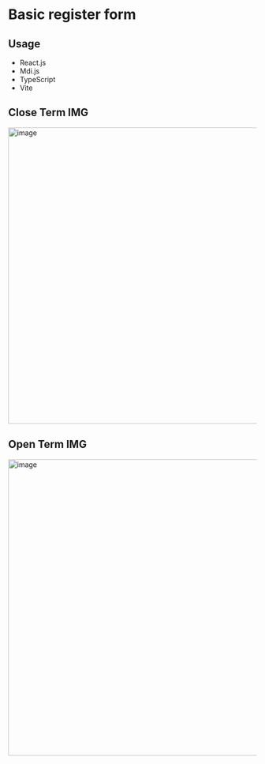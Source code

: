 # Basic register form

## Usage
- React.js
- Mdi.js
- TypeScript
- Vite

## Close Term IMG
<img width="600" alt="image" src="https://github.com/user-attachments/assets/30e2d2f9-2c1f-4f03-9d3d-5c11c8a7ca45" />



## Open Term IMG
<img width="600" alt="image" src="https://github.com/user-attachments/assets/8f9df266-1f86-4d63-bcb3-edce1920ac49" />
  
